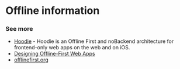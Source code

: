 # Offline information

### See more

- [Hoodie](http://hood.ie/) - Hoodie is an Offline First and noBackend architecture for frontend-only web apps on the web and on iOS.
- [Designing Offline-First Web Apps](http://alistapart.com/article/offline-first)
- [offlinefirst.org](http://offlinefirst.org/)
